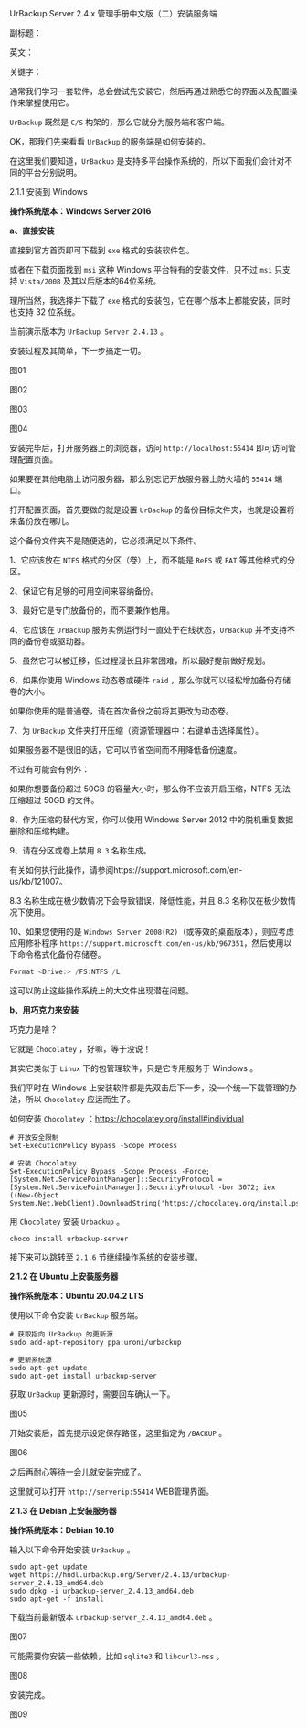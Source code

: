 UrBackup Server 2.4.x 管理手册中文版（二）安装服务端

副标题：

英文：

关键字：



通常我们学习一套软件，总会尝试先安装它，然后再通过熟悉它的界面以及配置操作来掌握使用它。

`UrBackup` 既然是 `C/S` 构架的，那么它就分为服务端和客户端。

OK，那我们先来看看 `UrBackup` 的服务端是如何安装的。

在这里我们要知道，`UrBackup` 是支持多平台操作系统的，所以下面我们会针对不同的平台分别说明。



2.1.1 安装到 Windows

**操作系统版本：Windows Server 2016**



**a、直接安装**

直接到官方首页即可下载到 `exe` 格式的安装软件包。

或者在下载页面找到 `msi` 这种 Windows 平台特有的安装文件，只不过 `msi` 只支持 `Vista/2008` 及其以后版本的64位系统。

理所当然，我选择并下载了 `exe` 格式的安装包，它在哪个版本上都能安装，同时也支持 32 位系统。

当前演示版本为 `UrBackup Server 2.4.13` 。



安装过程及其简单，下一步搞定一切。

图01

图02

图03

图04



安装完毕后，打开服务器上的浏览器，访问 `http://localhost:55414` 即可访问管理配置页面。

如果要在其他电脑上访问服务器，那么别忘记开放服务器上防火墙的 `55414` 端口。

打开配置页面，首先要做的就是设置 `UrBackup` 的备份目标文件夹，也就是设置将来备份放在哪儿。



这个备份文件夹不是随便选的，它必须满足以下条件。

1、它应该放在 `NTFS` 格式的分区（卷）上，而不能是 `ReFS` 或 `FAT` 等其他格式的分区。

2、保证它有足够的可用空间来容纳备份。

3、最好它是专门放备份的，而不要兼作他用。

4、它应该在 `UrBackup` 服务实例运行时一直处于在线状态，`UrBackup` 并不支持不同的备份卷或驱动器。

5、虽然它可以被迁移，但过程漫长且非常困难，所以最好提前做好规划。

6、如果你使用 Windows 动态卷或硬件 `raid` ，那么你就可以轻松增加备份存储卷的大小。

如果你使用的是普通卷，请在首次备份之前将其更改为动态卷。

7、为 `UrBackup` 文件夹打开压缩（资源管理器中：右键单击选择属性）。

如果服务器不是很旧的话，它可以节省空间而不用降低备份速度。

不过有可能会有例外：

如果你想要备份超过 50GB 的容量大小时，那么你不应该开启压缩，NTFS 无法压缩超过 50GB 的文件。

8、作为压缩的替代方案，你可以使用 Windows Server 2012 中的脱机重复数据删除和压缩构建。

9、请在分区或卷上禁用 `8.3` 名称生成。

有关如何执行此操作，请参阅https://support.microsoft.com/en-us/kb/121007。

8.3 名称生成在极少数情况下会导致错误，降低性能，并且 8.3 名称仅在极少数情况下使用。

10、如果您使用的是 `Windows Server 2008(R2)`（或等效的桌面版本），则应考虑应用修补程序 `https://support.microsoft.com/en-us/kb/967351`，然后使用以下命令格式化备份存储卷。

```powershell
Format <Drive:> /FS:NTFS /L
```

  这可以防止这些操作系统上的大文件出现潜在问题。



**b、用巧克力来安装**

巧克力是啥？

它就是 `Chocolatey` ，好嘛，等于没说！

其实它类似于 `Linux` 下的包管理软件，只是它专用服务于 Windows 。

我们平时在 Windows 上安装软件都是先双击后下一步，没一个统一下载管理的办法，所以 `Chocolatey` 应运而生了。

如何安装 `Chocolatey` ：https://chocolatey.org/install#individual

```
# 开放安全限制
Set-ExecutionPolicy Bypass -Scope Process

# 安装 Chocolatey
Set-ExecutionPolicy Bypass -Scope Process -Force; [System.Net.ServicePointManager]::SecurityProtocol = [System.Net.ServicePointManager]::SecurityProtocol -bor 3072; iex ((New-Object System.Net.WebClient).DownloadString('https://chocolatey.org/install.ps1'))
```



用 `Chocolatey` 安装 `Urbackup` 。

```
choco install urbackup-server
```



接下来可以跳转至 `2.1.6` 节继续操作系统的安装步骤。



**2.1.2 在 Ubuntu 上安装服务器**

**操作系统版本：Ubuntu 20.04.2 LTS**



使用以下命令安装 `UrBackup` 服务端。

```
# 获取指向 UrBackup 的更新源
sudo add-apt-repository ppa:uroni/urbackup

# 更新系统源
sudo apt-get update
sudo apt-get install urbackup-server
```



获取 `UrBackup` 更新源时，需要回车确认一下。

图05



开始安装后，首先提示设定保存路径，这里指定为 `/BACKUP` 。

图06



之后再耐心等待一会儿就安装完成了。

这里就可以打开 `http://serverip:55414` WEB管理界面。



**2.1.3 在 Debian 上安装服务器**

**操作系统版本：Debian 10.10**

输入以下命令开始安装 `UrBackup` 。

```
sudo apt-get update
wget https://hndl.urbackup.org/Server/2.4.13/urbackup-server_2.4.13_amd64.deb
sudo dpkg -i urbackup-server_2.4.13_amd64.deb
sudo apt-get -f install 
```



下载当前最新版本 `urbackup-server_2.4.13_amd64.deb` 。

图07



可能需要你安装一些依赖，比如 `sqlite3` 和 `libcurl3-nss` 。

图08



安装完成。

图09
























